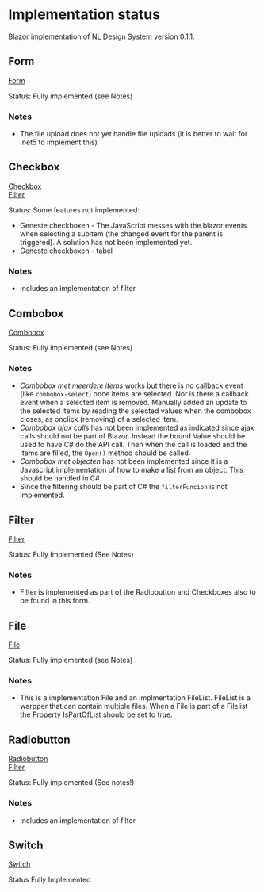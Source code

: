# Implementation status
Blazor implementation of [NL Design System](https://nl-design-system.gitlab.io/nl-design-system/index.html) version 0.1.1. 

## Form

[Form](https://nl-design-system.gitlab.io/nl-design-system/componenten/form/index.html)

Status: Fully implemented (see Notes)

### Notes
- The file upload does not yet handle file uploads (it is better to wait for .net5 to implement this)

## Checkbox

[Checkbox](https://nl-design-system.gitlab.io/nl-design-system/componenten/checkbox/index.html)  
[Filter](https://nl-design-system.gitlab.io/nl-design-system/componenten/filter/index.html)

Status: Some features not implemented:

- Geneste checkboxen - The JavaScript messes with the blazor events when selecting a subitem (the changed event for the parent is triggered). A solution has not been implemented yet.
- Geneste checkboxen - tabel

### Notes
- Includes an implementation of filter

## Combobox

[Combobox](https://nl-design-system.gitlab.io/nl-design-system/componenten/combobox/index.html)

Status: Fully implemented (see Notes)

### Notes

- *Combobox met meerdere items* works but there is no callback event (like `combobox-select`) once items are selected. Nor is there a callback event when a selected item is removed. Manually added an update to the selected items by reading the selected values when the combobox closes, as onclick (removing) of a selected item.
- *Combobox ajax calls* has not been implemented as indicated since ajax calls should not be part of Blazor. Instead the bound Value should be used to have C# do the API call. Then when the call is loaded and the Items are filled, the `Open()` method should be called.
- *Combobox met objecten* has not been implemented since it is a Javascript implementation of how to make a list from an object. This should be handled in C#.
- Since the filtering should be part of C# the `filterFuncion` is not implemented.

## Filter

[Filter](https://nl-design-system.gitlab.io/nl-design-system/componenten/filter/index.html)

Status: Fully Implemented (See Notes)

### Notes

- Filter is implemented as part of the Radiobutton and Checkboxes also to be found in this form.

## File

[File](https://nl-design-system.gitlab.io/nl-design-system/componenten/file/index.html)

Status: Fully implemented (see Notes)

### Notes

- This is a implementation File and an implmentation FileList. FileList is a warpper that can contain multiple files. When a File is part of a Filelist the Property IsPartOfList should be set to true.

## Radiobutton

[Radiobutton](https://nl-design-system.gitlab.io/nl-design-system/componenten/radio/index.html)  
[Filter](https://nl-design-system.gitlab.io/nl-design-system/componenten/filter/index.html)

Status: Fully implemented (See notes!)

### Notes

- Includes an implementation of filter

## Switch

[Switch](https://nl-design-system.gitlab.io/nl-design-system/componenten/switch/index.html)

Status Fully Implemented
